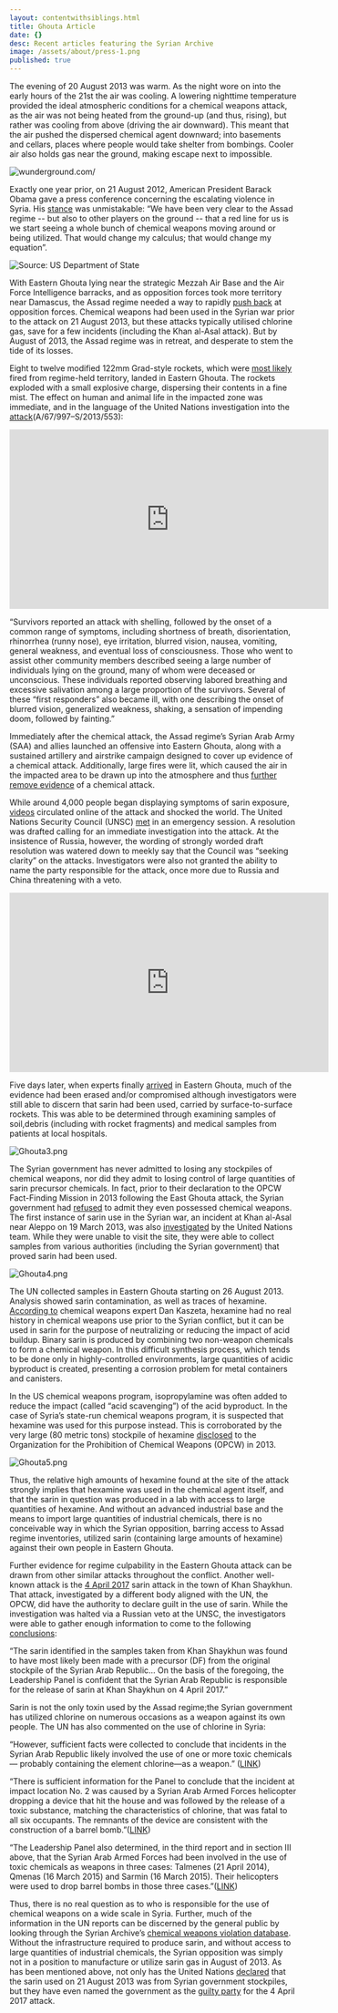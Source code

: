 ```yaml
---
layout: contentwithsiblings.html
title: Ghouta Article
date: {}
desc: Recent articles featuring the Syrian Archive
image: /assets/about/press-1.png
published: true
---
```


	
   The evening of 20 August 2013 was warm. As the night wore on into the early hours of the 21st the air was cooling. A lowering nighttime temperature provided the ideal atmospheric conditions for a chemical weapons attack, as the air was not being heated from the ground-up (and thus, rising), but rather was cooling from above (driving the air downward). This meant that the air pushed the dispersed chemical agent downward; into basements and cellars, places where people would take shelter from bombings. Cooler air also holds gas near the ground, making escape next to impossible.
    
![wunderground.com/]({{site.baseurl}}/assets/investigations/Ghotua1.png)
    
Exactly one year prior, on 21 August 2012, American President Barack Obama gave a press conference concerning the escalating violence in Syria. His [stance](https://obamawhitehouse.archives.gov/the-press-office/2012/08/20/remarks-president-white-house-press-corps) was unmistakable: “We have been very clear to the Assad regime -- but also to other players on the ground -- that a red line for us is we start seeing a whole bunch of chemical weapons moving around or being utilized. That would change my calculus; that would change my equation”.
    
![Source: US Department of State]({{site.baseurl}}/assets/investigations/Map_of_Gouta_chemical_attack.JPG)
    
With Eastern Ghouta lying near the strategic Mezzah Air Base and the Air Force Intelligence barracks, and as opposition forces took more territory near Damascus, the Assad regime needed a way to rapidly [push back](http://www.defense.gouv.fr/content/download/219128/2437985/file/National_executive_summary_of_declassified_intelligence.pdf) at opposition forces. Chemical weapons had been used in the Syrian war prior to the attack on 21 August 2013, but these attacks typically utilised chlorine gas, save for a few incidents (including the Khan al-Asal attack). But by August of 2013, the Assad regime was in retreat, and desperate to stem the tide of its losses.
    
Eight to twelve modified 122mm Grad-style rockets, which were [most likely](https://www.bellingcat.com/news/mena/2014/07/15/identifying-government-positions-during-the-august-21st-sarin-attacks/) fired from regime-held territory, landed in Eastern Ghouta. The rockets exploded with a small explosive charge, dispersing their contents in a fine mist. The effect on human and animal life in the impacted zone was immediate, and in the language of the United Nations investigation into the [attack](https://syrianarchive.org/en/collections/chemical-weapons/database?term=ghouta&unit=b2df3580&incident=DAM210813)(A/67/997–S/2013/553):

<iframe width="560" height="315" src="https://www.youtube.com/embed/-THvtFT9zOk?rel=0" frameborder="0" allow="autoplay; encrypted-media" allowfullscreen></iframe>

“Survivors reported an attack with shelling, followed by the onset of a common range
of symptoms, including shortness of breath, disorientation, rhinorrhea (runny nose), eye
irritation, blurred vision, nausea, vomiting, general weakness, and eventual loss of
consciousness. Those who went to assist other community members described seeing a
large number of individuals lying on the ground, many of whom were deceased or
unconscious. These individuals reported observing labored breathing and excessive
salivation among a large proportion of the survivors. Several of these “first responders”
also became ill, with one describing the onset of blurred vision, generalized weakness,
shaking, a sensation of impending doom, followed by fainting.” 

Immediately after the chemical attack, the Assad regime’s Syrian Arab Army (SAA) and allies launched an offensive into Eastern Ghouta, along with a sustained artillery and airstrike campaign designed to cover up evidence of a chemical attack. Additionally, large fires were lit, which caused the air in the impacted area to be drawn up into the atmosphere and thus [further remove evidence](http://www.defense.gouv.fr/content/download/219128/2437985/file/National_executive_summary_of_declassified_intelligence.pdf) of a chemical attack.

While around 4,000 people began displaying symptoms of sarin exposure, [videos](https://syrianarchive.org/en/collections/chemical-weapons/database?term=ghouta&incident=DAM210813) circulated online of the attack and shocked the world. The United Nations Security Council (UNSC) [met](https://www.telegraph.co.uk/news/worldnews/middleeast/syria/10258597/Syria-UN-Security-Council-wants-clarity-over-alleged-chemical-attack.html) in an emergency session. A resolution was drafted calling for an immediate investigation into the attack. At the insistence of Russia, however, the wording of strongly worded draft resolution was watered down to meekly say that the Council was “seeking clarity” on the attacks. Investigators were also not granted the ability to name the party responsible for the attack, once more due to Russia and China threatening with a veto. 

<iframe width="560" height="315" src="https://www.youtube.com/embed/Rly5IM-zBrM?rel=0" frameborder="0" allow="autoplay; encrypted-media" allowfullscreen></iframe>

Five days later, when experts finally [arrived](https://syrianarchive.org/en/collections/chemical-weapons/database?term=ghouta&unit=6492d27c&incident=DAM210813) in Eastern Ghouta, much of the evidence had been erased and/or compromised although investigators were still able to discern that sarin had been used, carried by surface-to-surface rockets. This was able to be determined through examining samples of soil,debris (including with rocket fragments) and medical samples from patients at local hospitals.

![Ghouta3.png]({{site.baseurl}}/assets/investigations/Ghouta3.png)

The Syrian government has never admitted to losing any stockpiles of chemical weapons, nor did they admit to losing control of large quantities of sarin precursor chemicals. In fact, prior to their declaration to the OPCW Fact-Finding Mission in 2013 following the East Ghouta attack, the Syrian government had [refused](http://www.defense.gouv.fr/content/download/219128/2437985/file/National_executive_summary_of_declassified_intelligence.pdf) to admit they even possessed chemical weapons. The first instance of sarin use in the Syrian war, an incident at Khan al-Asal near Aleppo on 19 March 2013, was also [investigated](http://undocs.org/A/HRC/25/65) by the United Nations team. While they were unable to visit the site, they were able to collect samples from various authorities (including the Syrian government) that proved sarin had been used. 

![Ghouta4.png]({{site.baseurl}}/assets/investigations/Ghouta4.png)

The UN collected samples in Eastern Ghouta starting on 26 August 2013. Analysis showed sarin contamination, as well as traces of hexamine. [According to](https://www.bellingcat.com/resources/2017/05/03/amines-and-sarin-hexamine-isopropylamine-and-the-rest/.) chemical weapons expert Dan Kaszeta, hexamine had no real history in chemical weapons use prior to the Syrian conflict, but it can be used in sarin for the purpose of neutralizing or reducing the impact of acid buildup. Binary sarin is produced by combining two non-weapon chemicals to form a chemical weapon. In this difficult synthesis process, which tends to be done only in highly-controlled environments, large quantities of acidic byproduct is created, presenting a corrosion problem for metal containers and canisters.

In the US chemical weapons program, isopropylamine was often added to reduce the impact (called “acid scavenging”) of the acid byproduct. In the case of Syria’s state-run chemical weapons program, it is suspected that hexamine was used for this purpose instead. This is corroborated by the very large (80 metric tons) stockpile of hexamine [disclosed](https://www.opcw.org/fileadmin/OPCW/ADM/PSB/Tender/Request_for_EOI_OPCWCDB_EOI012013.pdf) to the Organization for the Prohibition of Chemical Weapons (OPCW) in 2013.

![Ghouta5.png]({{site.baseurl}}/assets/investigations/Ghouta5.png)

Thus, the relative high amounts of hexamine found at the site of the attack strongly implies that hexamine was used in the chemical agent itself, and that the sarin in question was produced in a lab with access to large quantities of hexamine. And without an advanced industrial base and the means to import large quantities of industrial chemicals, there is no conceivable way in which the Syrian opposition, barring access to Assad regime inventories, utilized sarin (containing large amounts of hexamine) against their own people in Eastern Ghouta.

Further evidence for regime culpability in the Eastern Ghouta attack can be drawn from other similar attacks throughout the conflict. Another well-known attack is the [4 April 2017](https://syrianarchive.org/en/collections/chemical-weapons/database?term=khan&incident=KHA040417) sarin attack in the town of Khan Shaykhun. That attack, investigated by a different body aligned with the UN, the OPCW, did have the authority to declare guilt in the use of sarin. While the investigation was halted via a Russian veto at the UNSC, the investigators were able to gather enough information to come to the following [conclusions](http://undocs.org/en/S/2017/904):

“The sarin identified in the samples taken from Khan Shaykhun was found to have most likely been made with a precursor (DF) from the original stockpile of the Syrian Arab Republic… On the basis of the foregoing, the Leadership Panel is confident that the Syrian Arab Republic is responsible for the release of sarin at Khan Shaykhun on 4 April 2017.”

Sarin is not the only toxin used by the Assad regime;the Syrian government has utilized chlorine on numerous occasions as a weapon against its own people. The UN has also commented on the use of chlorine in Syria:

“However, sufficient facts were collected to conclude that incidents in the Syrian Arab Republic likely involved the use of one or more toxic chemicals— probably containing the element chlorine—as a weapon.” ([LINK](https://www.opcw.org/fileadmin/OPCW/Fact_Finding_Mission/s-1319-2015_e_.pdf))

“There is sufficient information for the Panel to conclude that the incident at impact location No. 2 was caused by a Syrian Arab Armed Forces helicopter dropping a device that hit the house and was followed by the release of a toxic substance, matching the characteristics of chlorine, that was fatal to all six occupants. The remnants of the device are consistent with the construction of a barrel bomb.”([LINK](https://www.securitycouncilreport.org/atf/cf/%7b65BFCF9B-6D27-4E9C-8CD3-CF6E4FF96FF9%7d/s_2016_738.pdf)) 

“The Leadership Panel also determined, in the third report and in section III above, that the Syrian Arab Armed Forces had been involved in the use of toxic chemicals as weapons in three cases: Talmenes (21 April 2014), Qmenas (16 March 2015) and Sarmin (16 March 2015). Their helicopters were used to drop barrel bombs in those three cases.”([LINK](https://www.securitycouncilreport.org/atf/cf/%7b65BFCF9B-6D27-4E9C-8CD3-CF6E4FF96FF9%7d/s_2016_888.pdf))

Thus, there is no real question as to who is responsible for the use of chemical weapons on a wide scale in Syria. Further, much of the information in the UN reports can be discerned by the general public by looking through the Syrian Archive’s [chemical weapons violation database](https://syrianarchive.org/en/collections/chemical-weapons/database). Without the infrastructure required to produce sarin, and without access to large quantities of industrial chemicals, the Syrian opposition was simply not in a position to manufacture or utilize sarin gas in August of 2013. As has been mentioned above, not only has the United Nations [declared](http://undocs.org/A/HRC/25/65) that the sarin used on 21 August 2013 was from Syrian government stockpiles, but they have even named the government as the [guilty party](https://reliefweb.int/report/syrian-arab-republic/seventh-report-organisation-prohibition-chemical-weapons-united-nations) for the 4 April 2017 attack.
